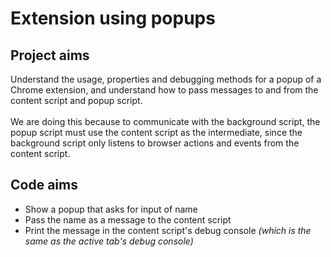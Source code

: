 # Extension using popups
## Project aims
Understand the usage, properties and debugging methods for a popup of a Chrome extension, and understand how to pass messages to and from the content script and popup script.
<br><br>
We are doing this because to communicate with the background script, the popup script must use the content script as the intermediate, since the background script only listens to browser actions and events from the content script.

## Code aims
- Show a popup that asks for input of name
- Pass the name as a message to the content script
- Print the message in the content script's debug console _(which is the same as the active tab's debug console)_
